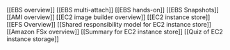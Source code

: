 [[EBS overview]]
[[EBS multi-attach]]
[[EBS hands-on]]
[[EBS Snapshots]]
[[AMI overview]]
[[EC2 image builder overview]]
[[EC2 instance store]]
[[EFS Overview]]
[[Shared responsibility model for EC2 instance store]]
[[Amazon FSx overview]]
[[Summary for EC2 instance store]]
[[Quiz of EC2 instance storage]]